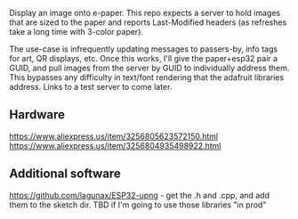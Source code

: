 Display an image onto e-paper.  This repo expects a server to hold images that are sized to the paper and reports Last-Modified headers (as refreshes take a long time with 3-color paper).

The use-case is infrequently updating messages to passers-by, info tags for art, QR displays, etc.  Once this works, I'll give the paper+esp32 pair a GUID, and pull images from the server by GUID to individually address them.  This bypasses any difficulty in text/font rendering that the adafruit libraries address.  Links to a test server to come later.

## Hardware
https://www.aliexpress.us/item/3256805623572150.html
https://www.aliexpress.us/item/3256804935498922.html

## Additional software
https://github.com/lagunax/ESP32-upng - get the .h and .cpp, and add them to the sketch dir.  TBD if I'm going to use those libraries "in prod"
